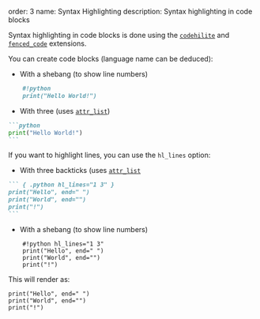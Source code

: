 order: 3
name: Syntax Highlighting
description: Syntax highlighting in code blocks

Syntax highlighting in code blocks is done using the [`codehilite`](https://python-markdown.github.io/extensions/code_hilite/) and [`fenced_code`](https://python-markdown.github.io/extensions/fenced_code_blocks/) extensions.

You can create code blocks (language name can be deduced):

- With a shebang (to show line numbers)
```markdown
    #!python
    print("Hello World!")
```
- With three (uses [`attr_list`](https://python-markdown.github.io/extensions/attr_list/))
````markdown
```python
print("Hello World!")
```
````

If you want to highlight lines, you can use the `hl_lines` option:

- With three backticks (uses [`attr_list`](https://python-markdown.github.io/extensions/attr_list/)
````markdown
``` { .python hl_lines="1 3" }
print("Hello", end=" ")
print("World", end="")
print("!")
```
````
- With a shebang (to show line numbers)
```
    #!python hl_lines="1 3"
    print("Hello", end=" ")
    print("World", end="")
    print("!")
```

This will render as:

``` { .python hl_lines="1 3" }
print("Hello", end=" ")
print("World", end="")
print("!")
```